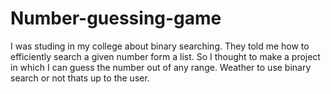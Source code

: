 # Number-guessing-game
I was studing in my college about binary searching. They told me how to efficiently search a given number form a list. So I thought to make a project in which I can guess the number out of any range. Weather to use binary search or not thats up to the user.

